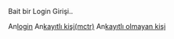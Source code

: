 Bait bir Login Girişi..

An[login](/login.png)
An[kayıtlı kişi(mctr)](/welcome_familiar.png)
An[kayıtlı olmayan kişi](/welcome_foreign.png)
